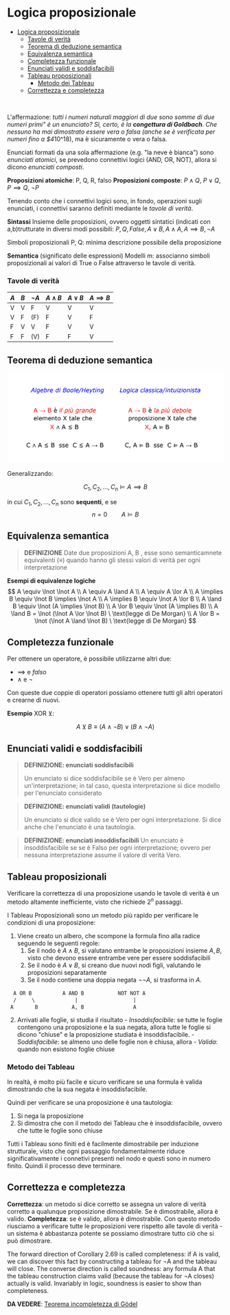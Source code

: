 # Logica proposizionale
- [Logica proposizionale](#logica-proposizionale)
    - [Tavole di verità](#tavole-di-verità)
  - [Teorema di deduzione semantica](#teorema-di-deduzione-semantica)
  - [Equivalenza semantica](#equivalenza-semantica)
  - [Completezza funzionale](#completezza-funzionale)
  - [Enunciati validi e soddisfacibili](#enunciati-validi-e-soddisfacibili)
  - [Tableau proposizionali](#tableau-proposizionali)
    - [Metodo dei Tableau](#metodo-dei-tableau)
  - [Correttezza e completezza](#correttezza-e-completezza)
<br>


L'affermazione: *tutti i numeri naturali maggiori di due sono somme di due numeri primi" è un enunciato?
Sì, certo, è la **congettura di Goldbach**. Che nessuno ha mai dimostrato essere vera o falsa (anche se è verificata per numeri fino a $4*10^18), ma è sicuramente o vera o falsa.

Enunciati formati da una sola affermazione (e.g. "la neve è bianca") sono *enunciati atomici*, se prevedono connettivi logici (AND, OR, NOT), allora si dicono *enunciati composti*.

**Proposizioni atomiche**: P, Q, R, falso 
**Proposizioni composte**: $P \land Q$, $P \lor Q$, $P \implies Q$, $\lnot P$

Tenendo conto che i connettivi logici sono, in fondo, operazioni sugli enunciati, i connettivi saranno definiti mediante le *tavole di verità*.

**Sintassi**
Insieme delle proposizioni, ovvero oggetti sintatici (indicati con a,b)trutturate in diversi modi possibili: $P, Q, False, A \lor B, A \land A, A \implies B, \lnot A$

Simboli proposizionali P, Q: minima descrizione possibile della proposizione

**Semantica** (significato delle espressioni)
Modelli m: associanno simboli proposizionali ai valori di True o False attraverso le tavole di verità.

### Tavole di verità

| $A$ 	| $B$ 	| $\lnot A$ 	| $A \land B$ 	| $A \lor B$ 	| $A \implies B$ 	|
|---	|---	|---	|---	|---	|---	|
| V 	| V 	| F 	| V 	| V 	| V 	|
| V 	| F 	| (F) 	| F 	| V 	| F 	|
| F 	| V 	|  V 	| F 	| V 	| V 	|
| F 	| F 	| (V) 	| F 	| F 	| V 	|


## Teorema di deduzione semantica
![Teorema Deduzione semantica](assets/teorema_deduzione_semantica.png)

Generalizzando:

$$
C_{1}, C_{2}, \dots, C_{n} \models A \implies B
$$

in cui $C_{1}, C_{2}, \dots, C_{n}$ sono **sequenti**, e se 
$$
n = 0 \quad \quad A \models B
$$


## Equivalenza semantica
> **DEFINIZIONE**
> Date due proposizioni A, B , esse sono semanticamnete equivalenti ($\equiv$) quando hanno gli stessi valori di verità per ogni interpretazione

**Esempi di equivalenze logiche**
$$
A \equiv \lnot \lnot A
\\
A \equiv A \land A
\\
A \equiv A \lor A
\\
A \implies B \equiv \lnot B \implies \lnot A
\\
A \implies B \equiv \lnot A \lor B
\\
A \land B \equiv \lnot (A \implies \lnot B)
\\
A \lor B \equiv \lnot (A \implies B)
\\
A \land B = \lnot (\lnot A \lor \lnot B) \ \text{legge di De Morgan}
\\
A \lor B = \lnot (\lnot A \land \lnot B) \ \text{legge di De Morgan}
$$

## Completezza funzionale
Per ottenere un operatore, è possibile utilizzarne altri due:
-  $\implies$ e $falso$
-  $\land$ e $\lnot$

Con queste due coppie di operatori possiamo ottenere tutti gli altri operatori e crearne di nuovi.

**Esempio**
XOR $\veebar$:

$$
A \veebar B \equiv (A \land \lnot B) \lor (B \land \lnot A)
$$

## Enunciati validi e soddisfacibili
>**DEFINIZIONE: enunciati soddisfacibili**
> 
> Un enunciato si dice soddisfacibile se è Vero per almeno un'interpretazione; in tal caso, questa interpretazione si dice modello per l'enunciato considerato

>**DEFINIZIONE: enunciati validi (tautologie)**
> 
> Un enunciato si dice valido se è Vero per ogni interpretazione. Si dice anche che l'enunciato è una tautologia.

>**DEFINIZIONE: enunciati insoddisfacibili**
> Un enunciato è insoddisfacibile se se è Falso per ogni interpretazione; ovvero per nessuna interpretazione assume il valore di verità Vero.

## Tableau proposizionali
Verificare la correttezza di una proposizione usando le tavole di verità è un metodo altamente inefficiente, visto che richiede $2^n$ passaggi. 

I Tableau Proposizionali sono un metodo più rapido per verificare le condizioni di una proposizione:
1. Viene creato un albero, che scompone la formula fino alla radice seguendo le seguenti regole:
   1. Se il nodo è $A \land B$, si valutano entrambe le proposizioni insieme $A,B$, visto che devono essere entrambe vere per essere soddisfacibili
   2. Se il nodo è $A \lor B$, si creano due nuovi nodi figli, valutando le proposizioni separatamente
   3. Se il nodo contiene una doppia negata $\lnot \lnot A$, si trasforma in $A$.

```
  A OR B          A AND B           NOT NOT A
  /     \             |                  |
 A       B           A, B                A
```

2. Arrivati alle foglie, si studia il risultato
        - *Insoddisfacibile*: se tutte le foglie contengono una proposizione e la sua negata, allora tutte le foglie si dicono "chiuse" e la proposizione studiata è insoddisfacibile.
        - *Soddisfacibile*: se almeno uno delle foglie non è chiusa, allora 
        - *Valida*: quando non esistono foglie chiuse

### Metodo dei Tableau
In realtà, è molto più facile e sicuro verificare se una formula è valida dimostrando che la sua negata è insoddisfacibile.

Quindi per verificare se una proposizione è una tautologia:
1. Si nega la proposizione
2. Si dimostra che con il metodo dei Tableau che è insoddisfacibile, ovvero che tutte le foglie sono chiuse

Tutti i Tableau sono finiti ed è facilmente dimostrabile per induzione strutturale, visto che ogni passaggio fondamentalmente riduce significativamente i connetivi presenti nel nodo e questi sono in numero finito. Quindi il processo deve terminare.

## Correttezza e completezza
**Correttezza**: un metodo si dice corretto se assegna un valore di verità corretto a qualunque proposizione dimostrabile. Se è dimostrabile, allora è valido.
**Completezza**:  se è valido, allora è dimostrabile.  Con questo metodo riusciamo a verificare tutte le proposizioni vere rispetto alle tavole di verità - un sistema è abbastanza potente se possiamo dimostrare tutto ciò che si può dimostrare.


The forward direction of Corollary 2.69 is called completeness: if A is valid, we can discover this fact by constructing a tableau for ¬A and the tableau will close. The converse direction is called soundness: any formula A that the tableau construction claims valid (because the tableau for ¬A closes) actually is valid. Invariably in logic, soundness is easier to show than completeness.

**DA VEDERE**: [Teorema incompletezza di Gödel](https://www.youtube.com/watch?v=I4pQbo5MQOs)

 
